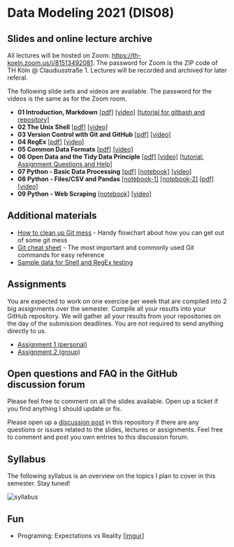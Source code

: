 # Data Modeling 2021 (DIS08) 

## Slides and online lecture archive

All lectures will be hosted on Zoom: https://th-koeln.zoom.us/j/81513492081. The password for Zoom is the ZIP code of TH Köln @ Claudiusstraße 1. Lectures will be recorded and archived for later referal.

The following slide sets and videos are available. The password for the videos is the same as for the Zoom room.

* __01 Introduction, Markdown__ [[pdf]](slides/DIS08-01-introduction.pdf) [[video]](https://th-koeln.sciebo.de/s/oEYxPh1m6ns3nhe) [[tutorial for gitbash and repository]](tutorials/DIS08-01-introduction-gitbash_a1e1.pdf)
* __02 The Unix Shell__ [[pdf]](slides/DIS08-02-shell.pdf) [[video]](https://th-koeln.sciebo.de/s/Ffg0t2BdNYp5Xmv)
* __03 Version Control with Git and GitHub__ [[pdf]](slides/DIS08-03-git-github.pdf) [[video]](https://th-koeln.sciebo.de/s/qwqAhhebohniZtU)
* __04 RegEx__ [[pdf]](slides/DIS08-04-regex.pdf) [[video]](https://th-koeln.sciebo.de/s/fwXtqBc2l35uCFe)
* __05 Common Data Formats__ [[pdf]](slides/DIS08-05-csv-json-xml.pdf) [[video]](https://th-koeln.sciebo.de/s/z0u459U8cqk5foy)
* __06 Open Data and the Tidy Data Principle__ [[pdf]](slides/DIS08-06-tidydata.pdf) [[video]](https://th-koeln.sciebo.de/s/DoqxR3pgZbJFpmN) [[tutorial: Assignment Questions and Help]](tutorials/DIS08-05-Tutorial-AssignmentHelp.pdf)
* __07 Python - Basic Data Processing__ [[pdf]](slides/DIS08-07-python-data.pdf) [[notebook]](slides/DIS08-07-python-data.ipynb) [[video]](https://th-koeln.sciebo.de/s/YxH7ohE9imB8Hmz)
* __08 Python - Files/CSV and Pandas__ [[notebook-1]](slides/DIS08-08-python-formats.ipynb) [[notebook-2]](slides/DIS08-08-pandas_tutorial.ipynb) [[pdf]](slides/DIS08-08-pandas.pdf) [[video]](https://th-koeln.sciebo.de/s/CWLA9ch1MHzERAl)
* __09 Python - Web Scraping__ [[notebook]](slides/DIS08-09-webscraping.ipynb) [[video]](https://th-koeln.sciebo.de/s/X6aNpCV9NQwGS7k)

## Additional materials 

* [How to clean up Git mess](http://justinhileman.info/article/git-pretty/git-pretty.pdf) - Handy flowchart about how you can get out of some git mess
* [Git cheat sheet](https://education.github.com/git-cheat-sheet-education.pdf) - The most important and commonly used Git commands for easy reference
* [Sample data for Shell and RegEx testing](datasets/shell_lesson.zip)

## Assignments

You are expected to work on one exercise per week that are compiled into 2 big assignments over the semester. Compile all your results into your GitHub repository. We will gather all your results from your repositories on the day of the submission deadlines. You are not required to send anything directly to us.

- [Assignment 1 (personal)](assignments.md)
- [Assignment 2 (group)](assignments.md#assignment-2)


## Open questions and FAQ in the GitHub discussion forum

Please feel free to comment on all the slides available. Open up a ticket if you find anything I should update or fix. 

Please open up a [discussion post](https://github.com/irgroup-classrooms/dis08-2021/discussions) in this repository if there are any questions or issues related to the slides, lectures or assignments. Feel free to comment and post you own entries to this discussion forum.


## Syllabus

The following syllabus is an overview on the topics I plan to cover in this semester. Stay tuned!

![syllabus](dis08-2021-schedule.png)

## Fun

* Programing: Expectations vs Reality [[imgur](https://imgur.com/gallery/laOofrv)]

